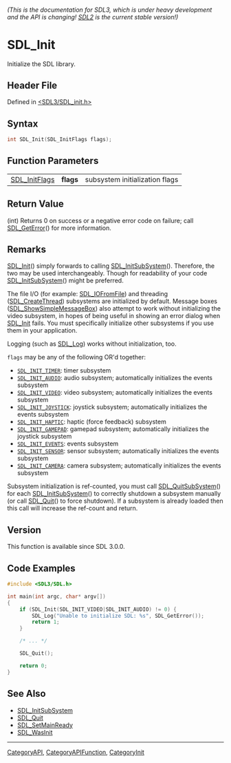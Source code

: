 ###### (This is the documentation for SDL3, which is under heavy development and the API is changing! [SDL2](https://wiki.libsdl.org/SDL2/) is the current stable version!)
# SDL_Init

Initialize the SDL library.

## Header File

Defined in [<SDL3/SDL_init.h>](https://github.com/libsdl-org/SDL/blob/main/include/SDL3/SDL_init.h)

## Syntax

```c
int SDL_Init(SDL_InitFlags flags);
```

## Function Parameters

|                                |           |                                |
| ------------------------------ | --------- | ------------------------------ |
| [SDL_InitFlags](SDL_InitFlags) | **flags** | subsystem initialization flags |

## Return Value

(int) Returns 0 on success or a negative error code on failure; call
[SDL_GetError](SDL_GetError)() for more information.

## Remarks

[SDL_Init](SDL_Init)() simply forwards to calling
[SDL_InitSubSystem](SDL_InitSubSystem)(). Therefore, the two may be used
interchangeably. Though for readability of your code
[SDL_InitSubSystem](SDL_InitSubSystem)() might be preferred.

The file I/O (for example: [SDL_IOFromFile](SDL_IOFromFile)) and threading
([SDL_CreateThread](SDL_CreateThread)) subsystems are initialized by
default. Message boxes
([SDL_ShowSimpleMessageBox](SDL_ShowSimpleMessageBox)) also attempt to work
without initializing the video subsystem, in hopes of being useful in
showing an error dialog when [SDL_Init](SDL_Init) fails. You must
specifically initialize other subsystems if you use them in your
application.

Logging (such as [SDL_Log](SDL_Log)) works without initialization, too.

`flags` may be any of the following OR'd together:

- [`SDL_INIT_TIMER`](SDL_INIT_TIMER): timer subsystem
- [`SDL_INIT_AUDIO`](SDL_INIT_AUDIO): audio subsystem; automatically
  initializes the events subsystem
- [`SDL_INIT_VIDEO`](SDL_INIT_VIDEO): video subsystem; automatically
  initializes the events subsystem
- [`SDL_INIT_JOYSTICK`](SDL_INIT_JOYSTICK): joystick subsystem;
  automatically initializes the events subsystem
- [`SDL_INIT_HAPTIC`](SDL_INIT_HAPTIC): haptic (force feedback) subsystem
- [`SDL_INIT_GAMEPAD`](SDL_INIT_GAMEPAD): gamepad subsystem; automatically
  initializes the joystick subsystem
- [`SDL_INIT_EVENTS`](SDL_INIT_EVENTS): events subsystem
- [`SDL_INIT_SENSOR`](SDL_INIT_SENSOR): sensor subsystem; automatically
  initializes the events subsystem
- [`SDL_INIT_CAMERA`](SDL_INIT_CAMERA): camera subsystem; automatically
  initializes the events subsystem

Subsystem initialization is ref-counted, you must call
[SDL_QuitSubSystem](SDL_QuitSubSystem)() for each
[SDL_InitSubSystem](SDL_InitSubSystem)() to correctly shutdown a subsystem
manually (or call [SDL_Quit](SDL_Quit)() to force shutdown). If a subsystem
is already loaded then this call will increase the ref-count and return.

## Version

This function is available since SDL 3.0.0.

## Code Examples

```c
#include <SDL3/SDL.h>

int main(int argc, char* argv[])
{
    if (SDL_Init(SDL_INIT_VIDEO|SDL_INIT_AUDIO) != 0) {
        SDL_Log("Unable to initialize SDL: %s", SDL_GetError());
        return 1;
    }

    /* ... */

    SDL_Quit();

    return 0;
}
```

## See Also

- [SDL_InitSubSystem](SDL_InitSubSystem)
- [SDL_Quit](SDL_Quit)
- [SDL_SetMainReady](SDL_SetMainReady)
- [SDL_WasInit](SDL_WasInit)

----
[CategoryAPI](CategoryAPI), [CategoryAPIFunction](CategoryAPIFunction), [CategoryInit](CategoryInit)

